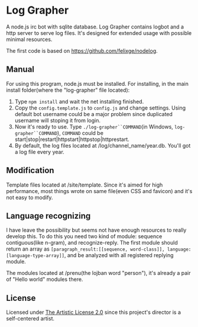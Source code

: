 Log Grapher
===========

A node.js irc bot with sqlite database. Log Grapher contains logbot and a http server to serve log files. It's designed for extended usage with possible minimal resources.

The first code is based on https://github.com/felixge/nodelog.

Manual
------
For using this program, node.js must be installed. For installing, in the main install folder(where the "log-grapher" file located):

1. Type `npm install` and wait the net installing finished.
2. Copy the `config.template.js` to `config.js` and change settings. Using default bot username could be a major problem since duplicated username will stoping it from login.
3. Now it's ready to use. Type `./log-grapher``COMMAND`(in Windows, `log-grapher``COMMAND`), `COMMAND` could be start|stop|restart|httpstart|httpstop|httprestart.
4. By default, the log files located at /log/channel_name/year.db. You'll got a log file every year.

Modification
------------
Template files located at /site/template. Since it's aimed for high performance, most things wrote on same file(even CSS and favicon) and it's not easy to modify.

Language recognizing
--------------------
I have leave the possibility but seems not have enough resources to really develop this. To do this you need two kind of module: sequence contiguous(like n-gram), and recognize-reply. The first module should return an array as `[paragraph_result:[[sequence, word-class]], language:[language-type-array]]`, and be analyzed with all registered replying module.

The modules located at /prenu(the lojban word "person"), it's already a pair of "Hello world" modules there.

License
-------
Licensed under [The Artistic License 2.0](http://opensource.org/licenses/Artistic-2.0) since this project's director is a self-centered artist.
